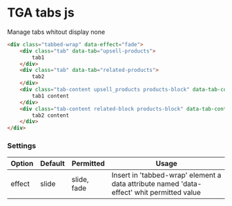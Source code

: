 # TGA tabs js
Manage tabs whitout display none

``` html
<div class="tabbed-wrap" data-effect="fade">
    <div class="tab" data-tab="upsell-products">
        tab1
    </div>
    <div class="tab" data-tab="related-products">
        tab2
    </div>
    <div class="tab-content upsell_products products-block" data-tab-content="upsell-products">
        tab1 content
    </div>
    <div class="tab-content related-block products-block" data-tab-content="related-products">
        tab2 content
    </div>
</div> 
``` 
### Settings

Option | Default | Permitted | Usage 
------ | ------- | ----------- | --------
effect | slide | slide, fade | Insert in 'tabbed-wrap' element a  data attribute named 'data-effect' whit permitted value 
